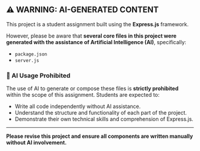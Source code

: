 ## ⚠️ WARNING: AI-GENERATED CONTENT

This project is a student assignment built using the **Express.js** framework.

However, please be aware that **several core files in this project were generated with the assistance of Artificial Intelligence (AI)**, specifically:

- `package.json`
- `server.js`

### 🚫 AI Usage Prohibited

The use of AI to generate or compose these files is **strictly prohibited** within the scope of this assignment. Students are expected to:

- Write all code independently without AI assistance.
- Understand the structure and functionality of each part of the project.
- Demonstrate their own technical skills and comprehension of Express.js.

---

**Please revise this project and ensure all components are written manually without AI involvement.**